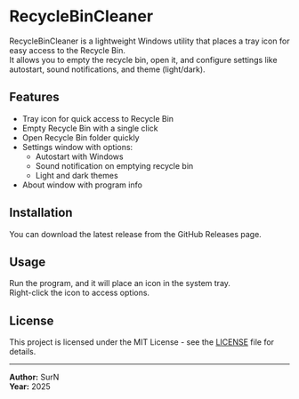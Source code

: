 # RecycleBinCleaner

RecycleBinCleaner is a lightweight Windows utility that places a tray icon for easy access to the Recycle Bin.  
It allows you to empty the recycle bin, open it, and configure settings like autostart, sound notifications, and theme (light/dark).

## Features

- Tray icon for quick access to Recycle Bin
- Empty Recycle Bin with a single click
- Open Recycle Bin folder quickly
- Settings window with options:
  - Autostart with Windows
  - Sound notification on emptying recycle bin
  - Light and dark themes
- About window with program info

## Installation

You can download the latest release from the GitHub Releases page.

## Usage

Run the program, and it will place an icon in the system tray.  
Right-click the icon to access options.

## License

This project is licensed under the MIT License - see the [LICENSE](LICENSE) file for details.

---

**Author:** SurN  
**Year:** 2025  
